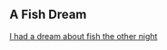 ## A Fish Dream
[I had a dream about fish the other night](https://connollybrenna.github.io/twine-dreams/A%20Fish%20Dream.html)
